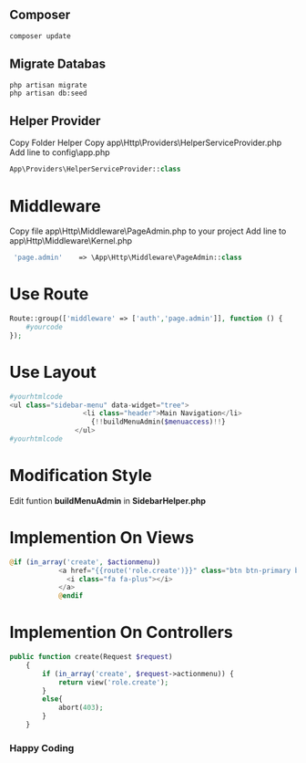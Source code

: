 ## Composer
```
composer update

```
## Migrate Databas
```
php artisan migrate
php artisan db:seed
```

## Helper Provider
Copy Folder Helper
Copy app\Http\Providers\HelperServiceProvider.php
Add line to config\app.php
```php
App\Providers\HelperServiceProvider::class
```

# Middleware
Copy file app\Http\Middleware\PageAdmin.php to your project
Add line to app\Http\Middleware\Kernel.php
```php
 'page.admin'    => \App\Http\Middleware\PageAdmin::class
 ```

#  Use Route
```php
Route::group(['middleware' => ['auth','page.admin']], function () {
	#yourcode
});
```
#  Use Layout
```php
#yourhtmlcode
<ul class="sidebar-menu" data-widget="tree">
                  <li class="header">Main Navigation</li>
                    {!!buildMenuAdmin($menuaccess)!!}
                </ul>
#yourhtmlcode
```

# Modification Style 
Edit funtion **buildMenuAdmin** in **SidebarHelper.php**

# Implemention On Views
```php
@if (in_array('create', $actionmenu))
            <a href="{{route('role.create')}}" class="btn btn-primary btn-sm" data-toggle="tooltip" title="Tambah">
              <i class="fa fa-plus"></i>
            </a>
            @endif
```
# Implemention On Controllers
```php
public function create(Request $request)
    {
        if (in_array('create', $request->actionmenu)) {
            return view('role.create');
        }
        else{
            abort(403);
        }
    }
```
### Happy Coding

